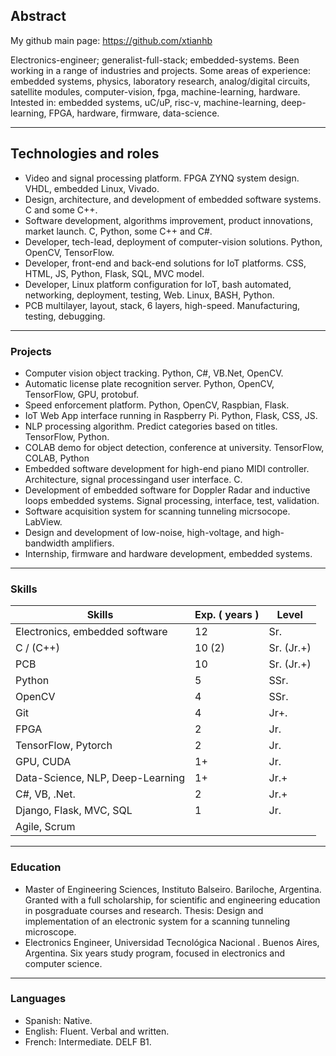 ## Abstract

My github main page: https://github.com/xtianhb

Electronics-engineer; generalist-full-stack; embedded-systems. Been working in a range of industries and projects. Some areas of experience: embedded systems, physics, laboratory research, analog/digital circuits, satellite modules, computer-vision, fpga, machine-learning, hardware.
Intested in: embedded systems, uC/uP, risc-v, machine-learning, deep-learning, FPGA, hardware, firmware, data-science.


* * *

## Technologies and roles

- Video and signal processing platform. FPGA ZYNQ system design. VHDL, embedded Linux, Vivado.
- Design, architecture, and development of embedded software systems. C and some C++.
- Software development, algorithms improvement, product innovations, market launch. C, Python, some C++ and C#.
- Developer, tech-lead, deployment of computer-vision solutions. Python, OpenCV, TensorFlow.
- Developer, front-end and back-end solutions for IoT platforms. CSS, HTML, JS, Python, Flask, SQL, MVC model.
- Developer, Linux platform configuration for IoT, bash automated, networking, deployment, testing, Web. Linux, BASH, Python.
- PCB multilayer, layout, stack, 6 layers, high-speed. Manufacturing, testing, debugging.

* * *

### Projects

- Computer vision object tracking. Python, C#, VB.Net, OpenCV.
- Automatic license plate recognition server. Python, OpenCV, TensorFlow, GPU, protobuf.
- Speed enforcement platform. Python, OpenCV, Raspbian, Flask.
- IoT Web App interface running in Raspberry Pi. Python, Flask, CSS, JS.
- NLP processing algorithm. Predict categories based on titles. TensorFlow, Python.
- COLAB demo for object detection, conference at university. TensorFlow, COLAB, Python
- Embedded software development for high-end piano MIDI controller. Architecture, signal processingand user interface. C.
- Development of embedded software for Doppler Radar and inductive loops embedded systems. Signal processing, interface, test, validation.
- Software acquisition system for scanning tunneling micrsocope. LabView.
- Design and development of low-noise, high-voltage, and high-bandwidth amplifiers.
- Internship, firmware and hardware development, embedded systems.

* * *

### Skills

| Skills | Exp. ( years ) | Level |
|-------|--------|---------|
| Electronics, embedded software | 12  | Sr. |
| C / (C++) | 10 (2)  | Sr. (Jr.+) |
| PCB   | 10  | Sr. (Jr.+) |
| Python | 5 |  SSr. |
| OpenCV | 4  | SSr.|
| Git | 4  | Jr+. |
| FPGA | 2  | Jr. |
| TensorFlow, Pytorch | 2  | Jr. |
| GPU, CUDA | 1+  | Jr. |
| Data-Science, NLP, Deep-Learning | 1+  | Jr.+ |
| C#, VB, .Net.| 2  | Jr.+ |
| Django, Flask, MVC, SQL | 1 | Jr. |
| Agile, Scrum | | |

* * *

### Education

- Master of Engineering Sciences, Instituto Balseiro. Bariloche, Argentina. Granted with a full scholarship, for scientific and engineering education in posgraduate courses and research. Thesis: Design and implementation of an electronic system for a scanning tunneling microscope.
- Electronics Engineer, Universidad Tecnológica Nacional . Buenos Aires, Argentina. Six years study program, focused in electronics and computer science.

* * *

### Languages
- Spanish: Native.
- English: Fluent. Verbal and written.
- French: Intermediate. DELF B1.

